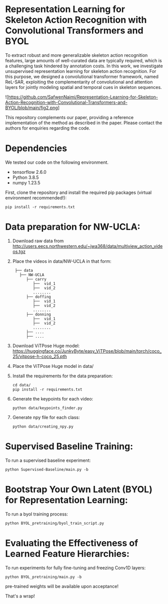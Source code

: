 # Representation Learning for Skeleton Action Recognition with Convolutional Transformers and BYOL



To extract robust and more generalizable skeleton action recognition features, large amounts of well-curated data are typically required, which is a challenging task hindered by annotation costs. In this work, we investigate unsupervised representation learning for skeleton action recognition. For this purpose, we designed a convolutional transformer framework, named ReL-SAR, exploiting the complementarity of convolutional and attention layers for jointly modeling spatial and temporal cues in skeleton sequences.

![https://github.com/SafwenNaimi/Representation-Learning-for-Skeleton-Action-Recognition-with-Convolutional-Transformers-and-BYOL/blob/main/fig2.png]

This repository complements our paper, providing a reference implementation of the method as described in the paper. Please contact the authors for enquiries regarding the code.

# Dependencies
We tested our code on the following environment.

* tensorflow 2.6.0
* Python 3.8.5
* numpy 1.23.5

First, clone the repository and install the required pip packages (virtual environment recommended!):

    pip install -r requirements.txt

# Data preparation for NW-UCLA:
1. Download raw data from http://users.eecs.northwestern.edu/~jwa368/data/multiview_action_videos.tgz
2. Place the videos in data/NW-UCLA in that form:

        ├── data
          ├── NW-UCLA
             ├── carry
                ├──  vid_1
                ├──  vid_2
                ........
             ├── doffing
                ├──  vid_1
                ├──  vid_2
                ........
             ├── donning
                ├──  vid_1
                ├──  vid_2
                ........
             ├── ....
             ├── ....
   
4. Download ViTPose Huge model: https://huggingface.co/JunkyByte/easy_ViTPose/blob/main/torch/coco_25/vitpose-h-coco_25.pth
5. Place the ViTPose Huge model in data/
6. Install the requirements for the data preparation:
   
       cd data/       
       pip install -r requirements.txt
7. Generate the keypoints for each video:
    
       python data/keypoints_finder.py
8. Generate npy file for each class:

       python data/creating_npy.py     

# Supervised Baseline Training:
To run a supervised baseline experiment:

    python Supervised-Baseline/main.py -b 
    
# Bootstrap Your Own Latent (BYOL) for Representation Learning:

To run a byol training process:

    python BYOL_pretraining/byol_train_script.py      

# Evaluating the Effectiveness of Learned Feature Hierarchies:
To run experiments for fully fine-tuning and freezing Conv1D layers:

    python BYOL_pretraining/main.py -b

pre-trained weights will be available upon acceptance!

That's a wrap!


